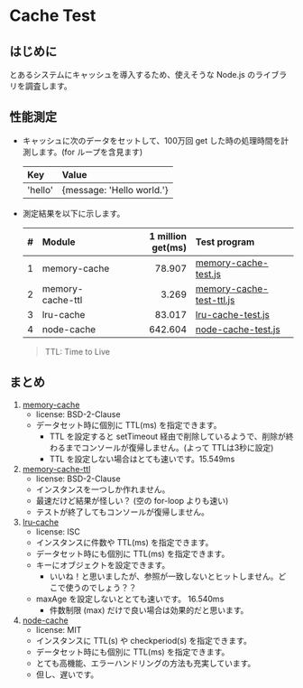 # Cache Test
## はじめに
とあるシステムにキャッシュを導入するため、使えそうな Node.js のライブラリを調査します。

## 性能測定
* キャッシュに次のデータをセットして、100万回 get した時の処理時間を計測します。(for ループを含見ます)

    | Key     | Value                     |
    |:--------|:--------------------------|
    | 'hello' | {message: 'Hello world.'} |

* 測定結果を以下に示します。

    | # | Module           | 1 million get(ms) | Test program                                         |
    |--:|:-----------------|------------------:|:-----------------------------------------------------|
    | 1 | memory-cache     | 78.907            | [memory-cache-test.js](memory-cache-test.js)         |
    | 2 | memory-cache-ttl | 3.269             | [memory-cache-test-ttl.js](memory-cache-test-ttl.js) |
    | 3 | lru-cache        | 83.017            | [lru-cache-test.js](lru-cache-test.js)               |
    | 4 | node-cache       | 642.604           | [node-cache-test.js](node-cache-test.js)             |

    > TTL: Time to Live

## まとめ
1. [memory-cache](https://www.npmjs.com/package/memory-cache)
    - license: BSD-2-Clause
    - データセット時に個別に TTL(ms) を指定できます。
        - TTL を設定すると setTimeout 経由で削除しているようで、削除が終わるまでコンソールが復帰しません。(よって TTLは3秒に設定)
        - TTL を設定しない場合はとても速いです。15.549ms
1. [memory-cache-ttl](https://www.npmjs.com/package/memory-cache-ttl)
    - license: BSD-2-Clause
    - インスタンスを一つしか作れません。
    - 最速だけど結果が怪しい？ (空の for-loop よりも速い)
    - テストが終了してもコンソールが復帰しません。
1. [lru-cache](https://www.npmjs.com/package/lru-cache)
    - license: ISC
    - インスタンスに件数や TTL(ms) を指定できます。
    - データセット時にも個別に TTL(ms) を指定できます。
    - キーにオブジェクトを設定できます。
        - いいね！と思いましたが、参照が一致しないとヒットしません。どこで使うのでしょう？？
    - maxAge を設定しないととても速いです。 16.540ms
        - 件数制限 (max) だけで良い場合は効果的だと思います。
1. [node-cache](https://www.npmjs.com/package/node-cache)
    - license: MIT
    - インスタンスに TTL(s) や checkperiod(s) を指定できます。
    - データセット時にも個別に TTL(ms) を指定できます。
    - とても高機能、エラーハンドリングの方法も充実しています。
    - 但し、遅いです。